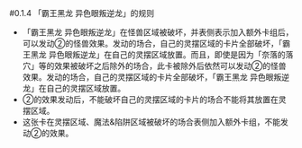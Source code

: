 #0.1.4        「霸王黑龙 异色眼叛逆龙」的规则
* 「霸王黑龙 异色眼叛逆龙」在怪兽区域被破坏，并表侧表示加入额外卡组后，可以发动②的怪兽效果。发动的场合，自己的灵摆区域的卡片全部破坏，「霸王黑龙 异色眼叛逆龙」在自己的灵摆区域放置。而且，即使是因为「奈落的落穴」等的效果被破坏之后除外的场合，此卡被除外后依然可以发动②的怪兽效果。发动的场合，自己的灵摆区域的卡片全部破坏，「霸王黑龙 异色眼叛逆龙」在自己的灵摆区域放置。
* ②的效果发动后，不能破坏自己的灵摆区域的卡片的场合不能将其放置在灵摆区域。
* 这张卡在灵摆区域、魔法&陷阱区域被破坏的场合表侧加入额外卡组，不能发动②的效果。
